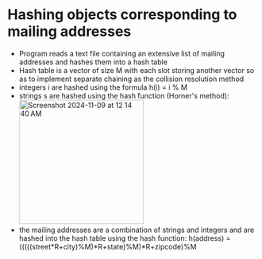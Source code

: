# Hashing objects corresponding to mailing addresses
- Program reads a text file containing an extensive list of mailing addresses and hashes them into a hash table
- Hash table is a vector of size M with each slot storing another vector so as to implement separate chaining as the collision resolution method
- integers i are hashed using the formula h(i) = i % M
- strings s are hashed using the hash function (Horner's method): <br/> <img width="250" alt="Screenshot 2024-11-09 at 12 14 40 AM" src="https://github.com/user-attachments/assets/a0bc9ed3-5112-46df-8240-a813fec97992">
- the mailing addresses are a combination of strings and integers and are hashed into the hash table using the hash function: h(address) = (((((street*R+city)%M)*R+state)%M)*R+zipcode)%M

